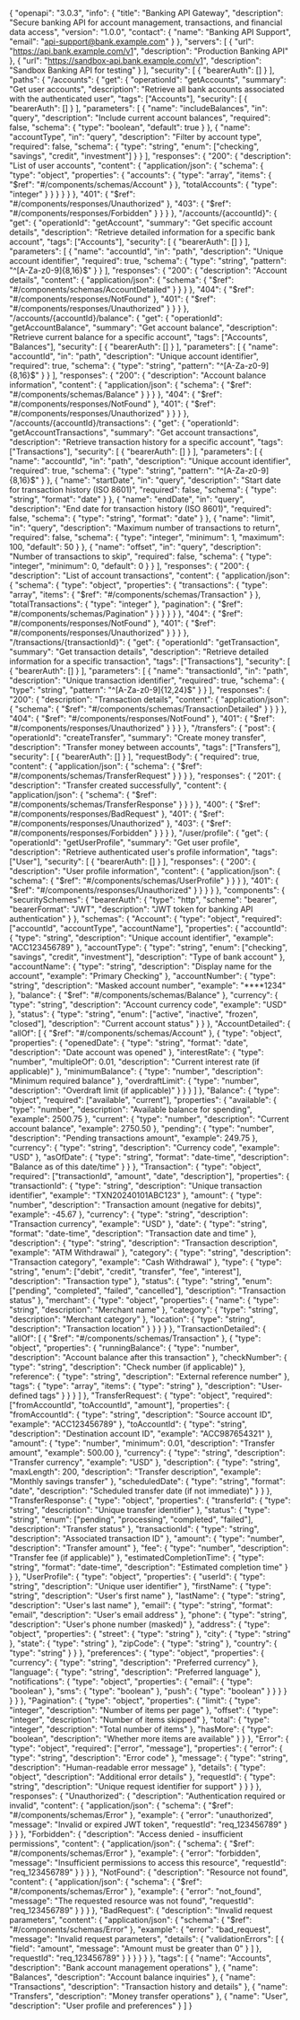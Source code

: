 {
  "openapi": "3.0.3",
  "info": {
    "title": "Banking API Gateway",
    "description": "Secure banking API for account management, transactions, and financial data access",
    "version": "1.0.0",
    "contact": {
      "name": "Banking API Support",
      "email": "api-support@bank.example.com"
    }
  },
  "servers": [
    {
      "url": "https://api.bank.example.com/v1",
      "description": "Production Banking API"
    },
    {
      "url": "https://sandbox-api.bank.example.com/v1", 
      "description": "Sandbox Banking API for testing"
    }
  ],
  "security": [
    {
      "bearerAuth": []
    }
  ],
  "paths": {
    "/accounts": {
      "get": {
        "operationId": "getAccounts",
        "summary": "Get user accounts",
        "description": "Retrieve all bank accounts associated with the authenticated user",
        "tags": ["Accounts"],
        "security": [
          {
            "bearerAuth": []
          }
        ],
        "parameters": [
          {
            "name": "includeBalances",
            "in": "query",
            "description": "Include current account balances",
            "required": false,
            "schema": {
              "type": "boolean",
              "default": true
            }
          },
          {
            "name": "accountType",
            "in": "query", 
            "description": "Filter by account type",
            "required": false,
            "schema": {
              "type": "string",
              "enum": ["checking", "savings", "credit", "investment"]
            }
          }
        ],
        "responses": {
          "200": {
            "description": "List of user accounts",
            "content": {
              "application/json": {
                "schema": {
                  "type": "object",
                  "properties": {
                    "accounts": {
                      "type": "array",
                      "items": {
                        "$ref": "#/components/schemas/Account"
                      }
                    },
                    "totalAccounts": {
                      "type": "integer"
                    }
                  }
                }
              }
            }
          },
          "401": {
            "$ref": "#/components/responses/Unauthorized"
          },
          "403": {
            "$ref": "#/components/responses/Forbidden"
          }
        }
      }
    },
    "/accounts/{accountId}": {
      "get": {
        "operationId": "getAccount",
        "summary": "Get specific account details", 
        "description": "Retrieve detailed information for a specific bank account",
        "tags": ["Accounts"],
        "security": [
          {
            "bearerAuth": []
          }
        ],
        "parameters": [
          {
            "name": "accountId",
            "in": "path",
            "description": "Unique account identifier",
            "required": true,
            "schema": {
              "type": "string",
              "pattern": "^[A-Za-z0-9]{8,16}$"
            }
          }
        ],
        "responses": {
          "200": {
            "description": "Account details",
            "content": {
              "application/json": {
                "schema": {
                  "$ref": "#/components/schemas/AccountDetailed"
                }
              }
            }
          },
          "404": {
            "$ref": "#/components/responses/NotFound"
          },
          "401": {
            "$ref": "#/components/responses/Unauthorized"
          }
        }
      }
    },
    "/accounts/{accountId}/balance": {
      "get": {
        "operationId": "getAccountBalance",
        "summary": "Get account balance",
        "description": "Retrieve current balance for a specific account",
        "tags": ["Accounts", "Balances"],
        "security": [
          {
            "bearerAuth": []
          }
        ],
        "parameters": [
          {
            "name": "accountId", 
            "in": "path",
            "description": "Unique account identifier",
            "required": true,
            "schema": {
              "type": "string",
              "pattern": "^[A-Za-z0-9]{8,16}$"
            }
          }
        ],
        "responses": {
          "200": {
            "description": "Account balance information",
            "content": {
              "application/json": {
                "schema": {
                  "$ref": "#/components/schemas/Balance"
                }
              }
            }
          },
          "404": {
            "$ref": "#/components/responses/NotFound"
          },
          "401": {
            "$ref": "#/components/responses/Unauthorized"
          }
        }
      }
    },
    "/accounts/{accountId}/transactions": {
      "get": {
        "operationId": "getAccountTransactions",
        "summary": "Get account transactions",
        "description": "Retrieve transaction history for a specific account",
        "tags": ["Transactions"],
        "security": [
          {
            "bearerAuth": []
          }
        ],
        "parameters": [
          {
            "name": "accountId",
            "in": "path", 
            "description": "Unique account identifier",
            "required": true,
            "schema": {
              "type": "string",
              "pattern": "^[A-Za-z0-9]{8,16}$"
            }
          },
          {
            "name": "startDate",
            "in": "query",
            "description": "Start date for transaction history (ISO 8601)",
            "required": false,
            "schema": {
              "type": "string",
              "format": "date"
            }
          },
          {
            "name": "endDate",
            "in": "query",
            "description": "End date for transaction history (ISO 8601)",
            "required": false,
            "schema": {
              "type": "string",
              "format": "date"
            }
          },
          {
            "name": "limit",
            "in": "query",
            "description": "Maximum number of transactions to return",
            "required": false,
            "schema": {
              "type": "integer",
              "minimum": 1,
              "maximum": 100,
              "default": 50
            }
          },
          {
            "name": "offset",
            "in": "query",
            "description": "Number of transactions to skip",
            "required": false,
            "schema": {
              "type": "integer",
              "minimum": 0,
              "default": 0
            }
          }
        ],
        "responses": {
          "200": {
            "description": "List of account transactions",
            "content": {
              "application/json": {
                "schema": {
                  "type": "object",
                  "properties": {
                    "transactions": {
                      "type": "array",
                      "items": {
                        "$ref": "#/components/schemas/Transaction"
                      }
                    },
                    "totalTransactions": {
                      "type": "integer"
                    },
                    "pagination": {
                      "$ref": "#/components/schemas/Pagination"
                    }
                  }
                }
              }
            }
          },
          "404": {
            "$ref": "#/components/responses/NotFound"
          },
          "401": {
            "$ref": "#/components/responses/Unauthorized"
          }
        }
      }
    },
    "/transactions/{transactionId}": {
      "get": {
        "operationId": "getTransaction",
        "summary": "Get transaction details",
        "description": "Retrieve detailed information for a specific transaction",
        "tags": ["Transactions"],
        "security": [
          {
            "bearerAuth": []
          }
        ],
        "parameters": [
          {
            "name": "transactionId",
            "in": "path",
            "description": "Unique transaction identifier", 
            "required": true,
            "schema": {
              "type": "string",
              "pattern": "^[A-Za-z0-9]{12,24}$"
            }
          }
        ],
        "responses": {
          "200": {
            "description": "Transaction details",
            "content": {
              "application/json": {
                "schema": {
                  "$ref": "#/components/schemas/TransactionDetailed"
                }
              }
            }
          },
          "404": {
            "$ref": "#/components/responses/NotFound"
          },
          "401": {
            "$ref": "#/components/responses/Unauthorized"
          }
        }
      }
    },
    "/transfers": {
      "post": {
        "operationId": "createTransfer",
        "summary": "Create money transfer",
        "description": "Transfer money between accounts",
        "tags": ["Transfers"],
        "security": [
          {
            "bearerAuth": []
          }
        ],
        "requestBody": {
          "required": true,
          "content": {
            "application/json": {
              "schema": {
                "$ref": "#/components/schemas/TransferRequest"
              }
            }
          }
        },
        "responses": {
          "201": {
            "description": "Transfer created successfully",
            "content": {
              "application/json": {
                "schema": {
                  "$ref": "#/components/schemas/TransferResponse"
                }
              }
            }
          },
          "400": {
            "$ref": "#/components/responses/BadRequest"
          },
          "401": {
            "$ref": "#/components/responses/Unauthorized"
          },
          "403": {
            "$ref": "#/components/responses/Forbidden"
          }
        }
      }
    },
    "/user/profile": {
      "get": {
        "operationId": "getUserProfile",
        "summary": "Get user profile",
        "description": "Retrieve authenticated user's profile information",
        "tags": ["User"],
        "security": [
          {
            "bearerAuth": []
          }
        ],
        "responses": {
          "200": {
            "description": "User profile information",
            "content": {
              "application/json": {
                "schema": {
                  "$ref": "#/components/schemas/UserProfile"
                }
              }
            }
          },
          "401": {
            "$ref": "#/components/responses/Unauthorized"
          }
        }
      }
    }
  },
  "components": {
    "securitySchemes": {
      "bearerAuth": {
        "type": "http",
        "scheme": "bearer",
        "bearerFormat": "JWT",
        "description": "JWT token for banking API authentication"
      }
    },
    "schemas": {
      "Account": {
        "type": "object",
        "required": ["accountId", "accountType", "accountName"],
        "properties": {
          "accountId": {
            "type": "string",
            "description": "Unique account identifier",
            "example": "ACC123456789"
          },
          "accountType": {
            "type": "string",
            "enum": ["checking", "savings", "credit", "investment"],
            "description": "Type of bank account"
          },
          "accountName": {
            "type": "string",
            "description": "Display name for the account",
            "example": "Primary Checking"
          },
          "accountNumber": {
            "type": "string",
            "description": "Masked account number", 
            "example": "****1234"
          },
          "balance": {
            "$ref": "#/components/schemas/Balance"
          },
          "currency": {
            "type": "string",
            "description": "Account currency code",
            "example": "USD"
          },
          "status": {
            "type": "string",
            "enum": ["active", "inactive", "frozen", "closed"],
            "description": "Current account status"
          }
        }
      },
      "AccountDetailed": {
        "allOf": [
          {
            "$ref": "#/components/schemas/Account"
          },
          {
            "type": "object",
            "properties": {
              "openedDate": {
                "type": "string",
                "format": "date",
                "description": "Date account was opened"
              },
              "interestRate": {
                "type": "number",
                "multipleOf": 0.01,
                "description": "Current interest rate (if applicable)"
              },
              "minimumBalance": {
                "type": "number",
                "description": "Minimum required balance"
              },
              "overdraftLimit": {
                "type": "number", 
                "description": "Overdraft limit (if applicable)"
              }
            }
          }
        ]
      },
      "Balance": {
        "type": "object",
        "required": ["available", "current"],
        "properties": {
          "available": {
            "type": "number",
            "description": "Available balance for spending",
            "example": 2500.75
          },
          "current": {
            "type": "number", 
            "description": "Current account balance",
            "example": 2750.50
          },
          "pending": {
            "type": "number",
            "description": "Pending transactions amount",
            "example": 249.75
          },
          "currency": {
            "type": "string",
            "description": "Currency code",
            "example": "USD"
          },
          "asOfDate": {
            "type": "string",
            "format": "date-time",
            "description": "Balance as of this date/time"
          }
        }
      },
      "Transaction": {
        "type": "object",
        "required": ["transactionId", "amount", "date", "description"],
        "properties": {
          "transactionId": {
            "type": "string",
            "description": "Unique transaction identifier",
            "example": "TXN20240101ABC123"
          },
          "amount": {
            "type": "number",
            "description": "Transaction amount (negative for debits)",
            "example": -45.67
          },
          "currency": {
            "type": "string", 
            "description": "Transaction currency",
            "example": "USD"
          },
          "date": {
            "type": "string",
            "format": "date-time",
            "description": "Transaction date and time"
          },
          "description": {
            "type": "string",
            "description": "Transaction description", 
            "example": "ATM Withdrawal"
          },
          "category": {
            "type": "string",
            "description": "Transaction category",
            "example": "Cash Withdrawal"
          },
          "type": {
            "type": "string",
            "enum": ["debit", "credit", "transfer", "fee", "interest"],
            "description": "Transaction type"
          },
          "status": {
            "type": "string",
            "enum": ["pending", "completed", "failed", "cancelled"],
            "description": "Transaction status"
          },
          "merchant": {
            "type": "object",
            "properties": {
              "name": {
                "type": "string",
                "description": "Merchant name"
              },
              "category": {
                "type": "string", 
                "description": "Merchant category"
              },
              "location": {
                "type": "string",
                "description": "Transaction location"
              }
            }
          }
        }
      },
      "TransactionDetailed": {
        "allOf": [
          {
            "$ref": "#/components/schemas/Transaction"
          },
          {
            "type": "object",
            "properties": {
              "runningBalance": {
                "type": "number",
                "description": "Account balance after this transaction"
              },
              "checkNumber": {
                "type": "string",
                "description": "Check number (if applicable)"
              },
              "reference": {
                "type": "string", 
                "description": "External reference number"
              },
              "tags": {
                "type": "array",
                "items": {
                  "type": "string"
                },
                "description": "User-defined tags"
              }
            }
          }
        ]
      },
      "TransferRequest": {
        "type": "object",
        "required": ["fromAccountId", "toAccountId", "amount"],
        "properties": {
          "fromAccountId": {
            "type": "string",
            "description": "Source account ID",
            "example": "ACC123456789"
          },
          "toAccountId": {
            "type": "string",
            "description": "Destination account ID",
            "example": "ACC987654321"
          },
          "amount": {
            "type": "number",
            "minimum": 0.01,
            "description": "Transfer amount",
            "example": 500.00
          },
          "currency": {
            "type": "string",
            "description": "Transfer currency",
            "example": "USD"
          },
          "description": {
            "type": "string",
            "maxLength": 200,
            "description": "Transfer description",
            "example": "Monthly savings transfer"
          },
          "scheduledDate": {
            "type": "string",
            "format": "date",
            "description": "Scheduled transfer date (if not immediate)"
          }
        }
      },
      "TransferResponse": {
        "type": "object",
        "properties": {
          "transferId": {
            "type": "string",
            "description": "Unique transfer identifier"
          },
          "status": {
            "type": "string",
            "enum": ["pending", "processing", "completed", "failed"],
            "description": "Transfer status"
          },
          "transactionId": {
            "type": "string",
            "description": "Associated transaction ID"
          },
          "amount": {
            "type": "number",
            "description": "Transfer amount"
          },
          "fee": {
            "type": "number",
            "description": "Transfer fee (if applicable)"
          },
          "estimatedCompletionTime": {
            "type": "string",
            "format": "date-time",
            "description": "Estimated completion time"
          }
        }
      },
      "UserProfile": {
        "type": "object",
        "properties": {
          "userId": {
            "type": "string",
            "description": "Unique user identifier"
          },
          "firstName": {
            "type": "string",
            "description": "User's first name"
          },
          "lastName": {
            "type": "string", 
            "description": "User's last name"
          },
          "email": {
            "type": "string",
            "format": "email",
            "description": "User's email address"
          },
          "phone": {
            "type": "string",
            "description": "User's phone number (masked)"
          },
          "address": {
            "type": "object",
            "properties": {
              "street": {
                "type": "string"
              },
              "city": {
                "type": "string"
              },
              "state": {
                "type": "string"
              },
              "zipCode": {
                "type": "string"
              },
              "country": {
                "type": "string"
              }
            }
          },
          "preferences": {
            "type": "object",
            "properties": {
              "currency": {
                "type": "string",
                "description": "Preferred currency"
              },
              "language": {
                "type": "string",
                "description": "Preferred language"
              },
              "notifications": {
                "type": "object",
                "properties": {
                  "email": {
                    "type": "boolean"
                  },
                  "sms": {
                    "type": "boolean"
                  },
                  "push": {
                    "type": "boolean"
                  }
                }
              }
            }
          }
        }
      },
      "Pagination": {
        "type": "object",
        "properties": {
          "limit": {
            "type": "integer",
            "description": "Number of items per page"
          },
          "offset": {
            "type": "integer",
            "description": "Number of items skipped"
          },
          "total": {
            "type": "integer",
            "description": "Total number of items"
          },
          "hasMore": {
            "type": "boolean",
            "description": "Whether more items are available"
          }
        }
      },
      "Error": {
        "type": "object",
        "required": ["error", "message"],
        "properties": {
          "error": {
            "type": "string",
            "description": "Error code"
          },
          "message": {
            "type": "string",
            "description": "Human-readable error message"
          },
          "details": {
            "type": "object",
            "description": "Additional error details"
          },
          "requestId": {
            "type": "string",
            "description": "Unique request identifier for support"
          }
        }
      }
    },
    "responses": {
      "Unauthorized": {
        "description": "Authentication required or invalid",
        "content": {
          "application/json": {
            "schema": {
              "$ref": "#/components/schemas/Error"
            },
            "example": {
              "error": "unauthorized",
              "message": "Invalid or expired JWT token",
              "requestId": "req_123456789"
            }
          }
        }
      },
      "Forbidden": {
        "description": "Access denied - insufficient permissions",
        "content": {
          "application/json": {
            "schema": {
              "$ref": "#/components/schemas/Error"
            },
            "example": {
              "error": "forbidden", 
              "message": "Insufficient permissions to access this resource",
              "requestId": "req_123456789"
            }
          }
        }
      },
      "NotFound": {
        "description": "Resource not found",
        "content": {
          "application/json": {
            "schema": {
              "$ref": "#/components/schemas/Error"
            },
            "example": {
              "error": "not_found",
              "message": "The requested resource was not found",
              "requestId": "req_123456789"
            }
          }
        }
      },
      "BadRequest": {
        "description": "Invalid request parameters",
        "content": {
          "application/json": {
            "schema": {
              "$ref": "#/components/schemas/Error"
            },
            "example": {
              "error": "bad_request",
              "message": "Invalid request parameters",
              "details": {
                "validationErrors": [
                  {
                    "field": "amount",
                    "message": "Amount must be greater than 0"
                  }
                ]
              },
              "requestId": "req_123456789"
            }
          }
        }
      }
    }
  },
  "tags": [
    {
      "name": "Accounts",
      "description": "Bank account management operations"
    },
    {
      "name": "Balances",
      "description": "Account balance inquiries"
    },
    {
      "name": "Transactions", 
      "description": "Transaction history and details"
    },
    {
      "name": "Transfers",
      "description": "Money transfer operations"
    },
    {
      "name": "User",
      "description": "User profile and preferences"
    }
  ]
}